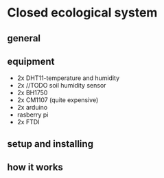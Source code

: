 # Closed ecological system
general
--------------------------------------------


equipment 
---------------------------------------------

- 2x DHT11-temperature and humidity 
- 2x //TODO soil humidity sensor
- 2x BH1750 
- 2x CM1107 (quite expensive)
- 2x arduino 
- rasberry pi 
- 2x FTDI

setup and installing
-------------------------------------------

how it works
--------------------------------------------
